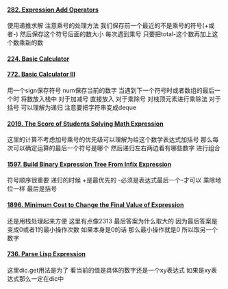 #### [282. Expression Add Operators](https://leetcode.cn/problems/expression-add-operators/)
使用递推求解 注意乘号的处理方法 我们保存前一个最近的不是乘号的符号(+或者-) 然后保存这个符号后面的数大小 每次遇到乘号 只要把total-这个数再加上这个数乘新的数

#### [224. Basic Calculator](https://leetcode.cn/problems/basic-calculator/)
#### [772. Basic Calculator III](https://leetcode.cn/problems/basic-calculator-iii/)
用一个sign保存符号 num保存当前的数字 当遇到下一个符号时或者数组的最后一个时 将数放入栈中 对于加减号 直接放入 对于乘除号 对栈顶元素进行乘除法 对于括号 可以理解为递归 注意要把字符串变成deque

#### [2019. The Score of Students Solving Math Expression](https://leetcode.cn/problems/the-score-of-students-solving-math-expression/)
这里的计算不考虑加号乘号的优先级可以理解为给这个数学表达式加括号 那么每次可以确定运算的最后一个符号是哪个 然后递归左右两边看有哪些数字 进行组合 

#### [1597. Build Binary Expression Tree From Infix Expression](https://leetcode.cn/problems/build-binary-expression-tree-from-infix-expression/)
符号顺序很重要 递归的时候 +是最优先的 -必须是表达式最后一个-才可以 乘除地位一样 最后是括号 

#### [1896. Minimum Cost to Change the Final Value of Expression](https://leetcode.cn/problems/minimum-cost-to-change-the-final-value-of-expression/)
还是用栈处理起来方便 这里有点像2313
最后答案为什么取大的 因为最后答案是变成0或者1的最小操作次数 如果本身是0的话 那么最小操作就是0 所以取另一个数字

#### [736. Parse Lisp Expression](https://leetcode.cn/problems/parse-lisp-expression/)
这里dic.get用法是为了 看当前的值是具体的数字还是一个xy表达式 如果是xy表达式那么一定在dic中
<!--stackedit_data:
eyJoaXN0b3J5IjpbNjE2ODM4NzMzXX0=
-->